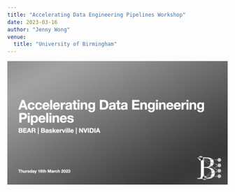 ```yaml
---
title: "Accelerating Data Engineering Pipelines Workshop"
date: 2023-03-16
author: "Jenny Wong"
venue:
  title: "University of Birmingham"
---
```


[![Click here](./thumbnail.png)](./adep.pdf)